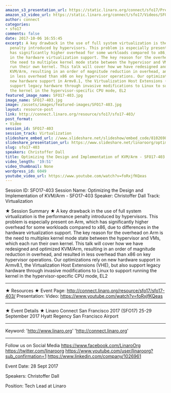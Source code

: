 ```yaml
---
amazon_s3_presentation_url: https://static.linaro.org/connect/sfo17/Presentations/SFO17-403%20Optimizing%20the%20Design%20and%20Implementation%20of%20KVM_ARM.pdf
amazon_s3_video_url: https://static.linaro.org/connect/sfo17/Videos/SFO17-403%20-%20Optimizing%20the%20Design%20and%20Implementation%20of%20KVM-ARM.mp4
author: connect
categories:
- sfo17
comments: false
date: 2017-10-06 16:55:45
excerpt: A key drawback in the use of full system virtualization is the performance
  penalty introduced by hypervisors. This problem is especially present on Arm, which
  has significantly higher overhead for some workloads compared to x86, due to differences
  in the hardware virtualization support. The key reason for the overhead on Arm is
  the need to multiplex kernel mode state between the hypervisor and VMs, which each
  run their own kernel. This talk will cover how we have redesigned and optimized
  KVM/Arm, resulting in an order of magnitude reduction in overhead, and resulted
  in less overhead than x86 on key hypervisor operations. Our optimizations rely on
  new hardware support in Armv8.1, the Virtualization Host Extensions (VHE), but also
  support legacy hardware through invasive modifications to Linux to support running
  the kernel in the hypervisor-specific CPU mode, EL2
featured_image_name: SFO17-403.jpg
image_name: SFO17-403.jpg
image: /assets/images/featured-images/SFO17-403.jpg
layout: resource-post
link: http://connect.linaro.org/resource/sfo17/sfo17-403/
post_format:
- Video
session_id: SFO17-403
session_track: Virtualization
slideshare_embed_url: //www.slideshare.net/slideshow/embed_code/81026985
slideshare_presentation_url: https://www.slideshare.net/linaroorg/optimizing-the-design-and-implementation-of-kvmarm-sfo17403-81026985
slug: sfo17-403
speakers: Christoffer Dall
title: Optimizing the Design and Implementation of KVM/Arm - SFO17-403
video_length: '19:51'
video_thumbnail: None
wordpress_id: 6049
youtube_video_url: https://www.youtube.com/watch?v=foRxjfKQeas
---
```


Session ID: SFO17-403
Session Name: Optimizing the Design and Implementation of KVM/Arm - SFO17-403
Speaker: Christoffer Dall
Track: Virtualization

★ Session Summary ★
A key drawback in the use of full system virtualization is the performance penalty introduced by hypervisors. This problem is especially present on Arm, which has significantly higher overhead for some workloads compared to x86, due to differences in the hardware virtualization support. The key reason for the overhead on Arm is the need to multiplex kernel mode state between the hypervisor and VMs, which each run their own kernel. This talk will cover how we have redesigned and optimized KVM/Arm, resulting in an order of magnitude reduction in overhead, and resulted in less overhead than x86 on key hypervisor operations. Our optimizations rely on new hardware support in Armv8.1, the Virtualization Host Extensions (VHE), but also support legacy hardware through invasive modifications to Linux to support running the kernel in the hypervisor-specific CPU mode, EL2

---

★ Resources ★
Event Page: http://connect.linaro.org/resource/sfo17/sfo17-403/
Presentation:
Video: https://www.youtube.com/watch?v=foRxjfKQeas

---

★ Event Details ★
Linaro Connect San Francisco 2017 (SFO17)
25-29 September 2017
Hyatt Regency San Francisco Airport

---

Keyword:
'http://www.linaro.org'
'http://connect.linaro.org'

---

Follow us on Social Media
https://www.facebook.com/LinaroOrg
https://twitter.com/linaroorg
https://www.youtube.com/user/linaroorg?sub_confirmation=1
https://www.linkedin.com/company/1026961

Event Date: 28 Sept 2017

Speakers: Christoffer Dall

Position: Tech Lead at Linaro